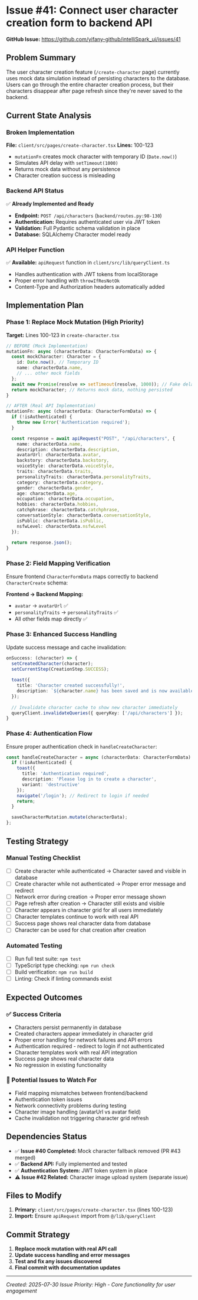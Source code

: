 # Issue #41: Connect user character creation form to backend API

**GitHub Issue:** https://github.com/yifany-github/intelliSpark_ui/issues/41

## Problem Summary
The user character creation feature (`/create-character` page) currently uses mock data simulation instead of persisting characters to the database. Users can go through the entire character creation process, but their characters disappear after page refresh since they're never saved to the backend.

## Current State Analysis

### Broken Implementation
**File:** `client/src/pages/create-character.tsx` **Lines:** 100-123
- `mutationFn` creates mock character with temporary ID (`Date.now()`)
- Simulates API delay with `setTimeout(1000)`
- Returns mock data without any persistence
- Character creation success is misleading

### Backend API Status
✅ **Already Implemented and Ready**
- **Endpoint:** `POST /api/characters` (`backend/routes.py:98-130`)
- **Authentication:** Requires authenticated user via JWT token  
- **Validation:** Full Pydantic schema validation in place
- **Database:** SQLAlchemy Character model ready

### API Helper Function
✅ **Available:** `apiRequest` function in `client/src/lib/queryClient.ts`
- Handles authentication with JWT tokens from localStorage
- Proper error handling with `throwIfResNotOk`
- Content-Type and Authorization headers automatically added

## Implementation Plan

### Phase 1: Replace Mock Mutation (High Priority)
**Target:** Lines 100-123 in `create-character.tsx`

```typescript
// BEFORE (Mock Implementation)
mutationFn: async (characterData: CharacterFormData) => {
  const mockCharacter: Character = {
    id: Date.now(), // Temporary ID
    name: characterData.name,
    // ... other mock fields
  };
  await new Promise(resolve => setTimeout(resolve, 1000)); // Fake delay
  return mockCharacter; // Returns mock data, nothing persisted
}

// AFTER (Real API Implementation)
mutationFn: async (characterData: CharacterFormData) => {
  if (!isAuthenticated) {
    throw new Error('Authentication required');
  }

  const response = await apiRequest("POST", "/api/characters", {
    name: characterData.name,
    description: characterData.description,
    avatarUrl: characterData.avatar,
    backstory: characterData.backstory,
    voiceStyle: characterData.voiceStyle,
    traits: characterData.traits,
    personalityTraits: characterData.personalityTraits,
    category: characterData.category,
    gender: characterData.gender,
    age: characterData.age,
    occupation: characterData.occupation,
    hobbies: characterData.hobbies,
    catchphrase: characterData.catchphrase,
    conversationStyle: characterData.conversationStyle,
    isPublic: characterData.isPublic,
    nsfwLevel: characterData.nsfwLevel
  });
  
  return response.json();
}
```

### Phase 2: Field Mapping Verification
Ensure frontend `CharacterFormData` maps correctly to backend `CharacterCreate` schema:

**Frontend → Backend Mapping:**
- `avatar` → `avatarUrl` ✅
- `personalityTraits` → `personalityTraits` ✅  
- All other fields map directly ✅

### Phase 3: Enhanced Success Handling
Update success message and cache invalidation:

```typescript
onSuccess: (character) => {
  setCreatedCharacter(character);
  setCurrentStep(CreationStep.SUCCESS);
  
  toast({
    title: 'Character created successfully!',
    description: `${character.name} has been saved and is now available to all users.`
  });
  
  // Invalidate character cache to show new character immediately
  queryClient.invalidateQueries({ queryKey: ['/api/characters'] });
}
```

### Phase 4: Authentication Flow
Ensure proper authentication check in `handleCreateCharacter`:

```typescript
const handleCreateCharacter = async (characterData: CharacterFormData) => {
  if (!isAuthenticated) {
    toast({
      title: 'Authentication required',
      description: 'Please log in to create a character',
      variant: 'destructive'
    });
    navigate('/login'); // Redirect to login if needed
    return;
  }

  saveCharacterMutation.mutate(characterData);
};
```

## Testing Strategy

### Manual Testing Checklist
- [ ] Create character while authenticated → Character saved and visible in database 
- [ ] Create character while not authenticated → Proper error message and redirect
- [ ] Network error during creation → Proper error message shown
- [ ] Page refresh after creation → Character still exists and visible
- [ ] Character appears in character grid for all users immediately
- [ ] Character templates continue to work with real API
- [ ] Success page shows real character data from database
- [ ] Character can be used for chat creation after creation

### Automated Testing
- [ ] Run full test suite: `npm test`
- [ ] TypeScript type checking: `npm run check` 
- [ ] Build verification: `npm run build`
- [ ] Linting: Check if linting commands exist

## Expected Outcomes

### ✅ Success Criteria
- Characters persist permanently in database
- Created characters appear immediately in character grid
- Proper error handling for network failures and API errors
- Authentication required - redirect to login if not authenticated
- Character templates work with real API integration
- Success page shows real character data
- No regression in existing functionality

### 🚫 Potential Issues to Watch For
- Field mapping mismatches between frontend/backend
- Authentication token issues
- Network connectivity problems during testing
- Character image handling (avatarUrl vs avatar field)
- Cache invalidation not triggering character grid refresh

## Dependencies Status
- ✅ **Issue #40 Completed:** Mock character fallback removed (PR #43 merged)
- ✅ **Backend API:** Fully implemented and tested
- ✅ **Authentication System:** JWT token system in place
- ⚠️ **Issue #42 Related:** Character image upload system (separate issue)

## Files to Modify
1. **Primary:** `client/src/pages/create-character.tsx` (lines 100-123)
2. **Import:** Ensure `apiRequest` import from `@/lib/queryClient`

## Commit Strategy
1. **Replace mock mutation with real API call**
2. **Update success handling and error messages**  
3. **Test and fix any issues discovered**
4. **Final commit with documentation updates**

---
*Created: 2025-07-30*
*Issue Priority: High - Core functionality for user engagement*